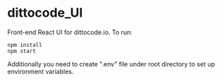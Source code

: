 # dittocode_UI
Front-end React UI for dittocode.io. To run:

```
npm install
npm start
```

Additionally you need to create ".env" file under root directory to set up environment variables.